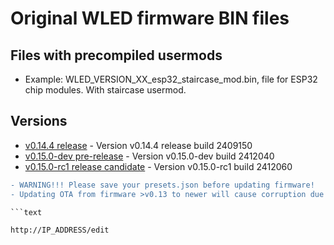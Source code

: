 # Original WLED firmware BIN files

## Files with precompiled usermods

- Example: WLED_VERSION_XX_esp32_staircase_mod.bin, file for ESP32 chip modules. With staircase usermod.

## Versions

- [v0.14.4 release](https://github.com/srg74/WLED-wemos-shield/tree/master/resources/Firmware/@Aircoookie/Latest) - Version v0.14.4 release build 2409150
- [v0.15.0-dev pre-release](https://github.com/srg74/WLED-wemos-shield/tree/master/resources/Firmware/@Aircoookie/Dev) - Version v0.15.0-dev build 2412040
- [v0.15.0-rc1 release candidate](https://github.com/srg74/WLED-wemos-shield/tree/master/resources/Firmware/@Aircoookie/RC1) - Version v0.15.0-rc1 build 2412060

```diff
- WARNING!!! Please save your presets.json before updating firmware!
- Updating OTA from firmware >v0.13 to newer will cause corruption due to difference in firmware structure. Please erase flash memory before uploading new firmware.

```text

http://IP_ADDRESS/edit

```
